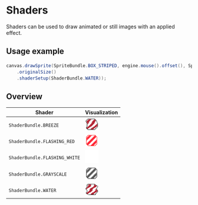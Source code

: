 # Shaders

Shaders can be used to draw animated or still images with an applied effect.

## Usage example

``` java
canvas.drawSprite(SpriteBundle.BOX_STRIPED, engine.mouse().offset(), SpriteDrawOptions
    .originalSize()
    .shaderSetup(ShaderBundle.WATER));
```

## Overview

| Shader                        | Visualization                         |
|-------------------------------|---------------------------------------|
| `ShaderBundle.BREEZE`         | ![BREEZE](BREEZE.gif)                 |
| `ShaderBundle.FLASHING_RED`   | ![FLASHING_RED](FLASHING_RED.gif)     |
| `ShaderBundle.FLASHING_WHITE` | ![FLASHING_WHITE](FLASHING_WHITE.gif) |
| `ShaderBundle.GRAYSCALE`      | ![GRAYSCALE](GRAYSCALE.gif)           |
| `ShaderBundle.WATER`          | ![WATER](WATER.gif)                   |
